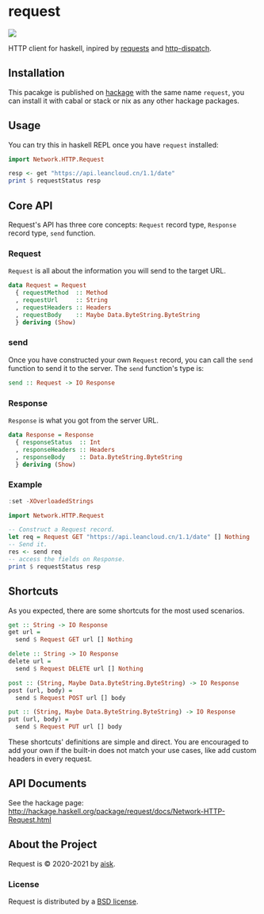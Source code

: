 # request

![](https://miro.medium.com/max/1200/1*5KglaZoNp4fNpNHUao5u5w.jpeg)

HTTP client for haskell, inpired by [requests](https://requests.readthedocs.io/) and [http-dispatch](https://github.com/owainlewis/http-dispatch).

## Installation

This pacakge is published on [hackage](http://hackage.haskell.org/package/request) with the same name `request`, you can install it with cabal or stack or nix as any other hackage packages.

## Usage

You can try this in haskell REPL once you have `request` installed:

```haskell
import Network.HTTP.Request

resp <- get "https://api.leancloud.cn/1.1/date"
print $ requestStatus resp
```

## Core API

Request's API has three core concepts: `Request` record type, `Response` record type, `send` function.

### Request

`Request` is all about the information you will send to the target URL.

```haskell
data Request = Request
  { requestMethod  :: Method
  , requestUrl     :: String
  , requestHeaders :: Headers
  , requestBody    :: Maybe Data.ByteString.ByteString
  } deriving (Show)
```

### send

Once you have constructed your own `Request` record, you can call the `send` function to send it to the server. The `send` function's type is:

```haskell
send :: Request -> IO Response
```

### Response

`Response` is what you got from the server URL.

```haskell
data Response = Response
  { responseStatus  :: Int
  , responseHeaders :: Headers
  , responseBody    :: Data.ByteString.ByteString
  } deriving (Show)
```

### Example

```haskell
:set -XOverloadedStrings

import Network.HTTP.Request

-- Construct a Request record.
let req = Request GET "https://api.leancloud.cn/1.1/date" [] Nothing
-- Send it.
res <- send req
-- access the fields on Response.
print $ requestStatus resp
```

## Shortcuts

As you expected, there are some shortcuts for the most used scenarios.

```haskell
get :: String -> IO Response
get url =
  send $ Request GET url [] Nothing

delete :: String -> IO Response
delete url =
  send $ Request DELETE url [] Nothing

post :: (String, Maybe Data.ByteString.ByteString) -> IO Response
post (url, body) =
  send $ Request POST url [] body

put :: (String, Maybe Data.ByteString.ByteString) -> IO Response
put (url, body) =
  send $ Request PUT url [] body
```

These shortcuts' definitions are simple and direct. You are encouraged to add your own if the built-in does not match your use cases, like add custom headers in every request.

## API Documents

See the hackage page: http://hackage.haskell.org/package/request/docs/Network-HTTP-Request.html

## About the Project

Request is &copy; 2020-2021 by [aisk](https://github.com/aisk).

### License

Request is distributed by a [BSD license](https://github.com/aisk/request/tree/master/LICENSE).
